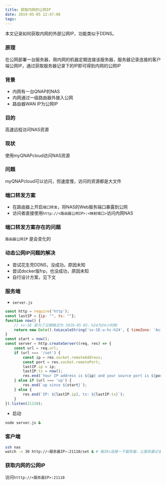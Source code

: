 ```yaml
---
title: 获取内网的公网IP
date: 2019-05-05 12:47:08
tags:
---
```


本文记录如何获取内网的外部公网IP，功能类似于DDNS。

### 原理

在公网部署一台服务器，用内网的机器定期连接该服务器，服务器记录连接的客户端公网IP，通过获取服务器记录下的IP即可得到内网的公网IP

### 背景

- 内网有一台QNAP的NAS
- 内网通过一级路由器外接入公网
- 路由器WAN IP为公网IP

### 目的

高速远程访问NAS资源

### 现状

使用myQNAPcloud访问NAS资源

### 问题

myQNAPcloud可以访问，但速度慢，访问的资源都是大文件

### 端口转发方案

- 在路由器上开启`端口转发`，将NAS的Web服务端口暴露到公网
- 访问者直接使用`http://<路由器公网IP>:<映射端口>`访问内网NAS

### 端口转发方案存在的问题

`路由器公网IP` 是会变化的

### 动态公网IP问题的解决

- 尝试花生壳DDNS，没成功，原因未知
- 尝试docker版frp，也没成功，原因未知
- 自行设计方案，见下文

### 服务端

- `server.js`
```javascript
const http = require('http');
const lastIP = {ip: "", ts: ""};
function now() {
    // sv-SE 是为了日期格式为 2019-05-05，h24为24小时制
    return new Date().toLocaleString('sv-SE-u-hc-h24', { timeZone: 'Asia/Shanghai' });
}
const start = now();
const server = http.createServer((req, res) => {
    const url = req.url;
    if (url === '/set') {
        const ip = res.socket.remoteAddress;
        const port = res.socket.remotePort;
        lastIP.ip = ip;
        lastIP.ts = now();
        res.end(`Your IP address is ${ip} and your source port is ${port}.`);
    } else if (url === 'up') {
        res.end(`up since ${start}`);
    } else {
        res.end(`IP: ${lastIP.ip}, ts: ${lastIP.ts}`);
    }
}).listen(21110);
```

- 启动
```bash
node server.js &
```

### 客户端
```bash
ssh nas
watch -n 30 http://<服务器IP>:21110/set & # 每30s连接一下服务器，让服务器记录对应的公网IP
```

### 获取内网的公网IP

访问`htttp://<服务器IP>:21110`
